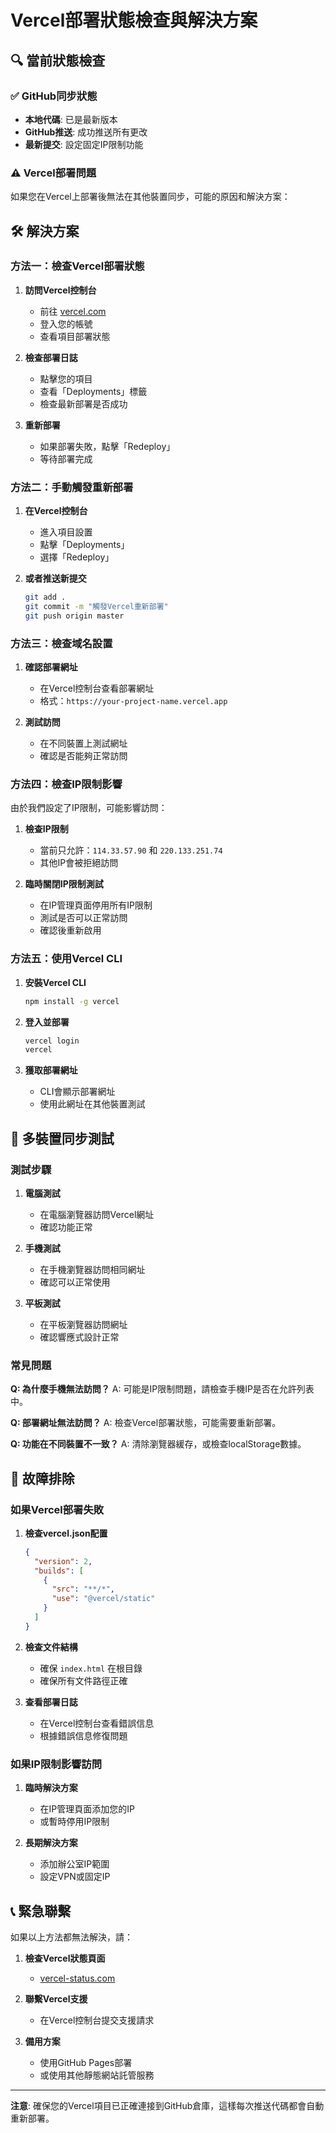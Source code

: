 # Vercel部署狀態檢查與解決方案

## 🔍 當前狀態檢查

### ✅ GitHub同步狀態
- **本地代碼**: 已是最新版本
- **GitHub推送**: 成功推送所有更改
- **最新提交**: 設定固定IP限制功能

### ⚠️ Vercel部署問題

如果您在Vercel上部署後無法在其他裝置同步，可能的原因和解決方案：

## 🛠️ 解決方案

### 方法一：檢查Vercel部署狀態

1. **訪問Vercel控制台**
   - 前往 [vercel.com](https://vercel.com)
   - 登入您的帳號
   - 查看項目部署狀態

2. **檢查部署日誌**
   - 點擊您的項目
   - 查看「Deployments」標籤
   - 檢查最新部署是否成功

3. **重新部署**
   - 如果部署失敗，點擊「Redeploy」
   - 等待部署完成

### 方法二：手動觸發重新部署

1. **在Vercel控制台**
   - 進入項目設置
   - 點擊「Deployments」
   - 選擇「Redeploy」

2. **或者推送新提交**
   ```bash
   git add .
   git commit -m "觸發Vercel重新部署"
   git push origin master
   ```

### 方法三：檢查域名設置

1. **確認部署網址**
   - 在Vercel控制台查看部署網址
   - 格式：`https://your-project-name.vercel.app`

2. **測試訪問**
   - 在不同裝置上測試網址
   - 確認是否能夠正常訪問

### 方法四：檢查IP限制影響

由於我們設定了IP限制，可能影響訪問：

1. **檢查IP限制**
   - 當前只允許：`114.33.57.90` 和 `220.133.251.74`
   - 其他IP會被拒絕訪問

2. **臨時關閉IP限制測試**
   - 在IP管理頁面停用所有IP限制
   - 測試是否可以正常訪問
   - 確認後重新啟用

### 方法五：使用Vercel CLI

1. **安裝Vercel CLI**
   ```bash
   npm install -g vercel
   ```

2. **登入並部署**
   ```bash
   vercel login
   vercel
   ```

3. **獲取部署網址**
   - CLI會顯示部署網址
   - 使用此網址在其他裝置測試

## 📱 多裝置同步測試

### 測試步驟

1. **電腦測試**
   - 在電腦瀏覽器訪問Vercel網址
   - 確認功能正常

2. **手機測試**
   - 在手機瀏覽器訪問相同網址
   - 確認可以正常使用

3. **平板測試**
   - 在平板瀏覽器訪問網址
   - 確認響應式設計正常

### 常見問題

**Q: 為什麼手機無法訪問？**
A: 可能是IP限制問題，請檢查手機IP是否在允許列表中。

**Q: 部署網址無法訪問？**
A: 檢查Vercel部署狀態，可能需要重新部署。

**Q: 功能在不同裝置不一致？**
A: 清除瀏覽器緩存，或檢查localStorage數據。

## 🔧 故障排除

### 如果Vercel部署失敗

1. **檢查vercel.json配置**
   ```json
   {
     "version": 2,
     "builds": [
       {
         "src": "**/*",
         "use": "@vercel/static"
       }
     ]
   }
   ```

2. **檢查文件結構**
   - 確保 `index.html` 在根目錄
   - 確保所有文件路徑正確

3. **查看部署日誌**
   - 在Vercel控制台查看錯誤信息
   - 根據錯誤信息修復問題

### 如果IP限制影響訪問

1. **臨時解決方案**
   - 在IP管理頁面添加您的IP
   - 或暫時停用IP限制

2. **長期解決方案**
   - 添加辦公室IP範圍
   - 設定VPN或固定IP

## 📞 緊急聯繫

如果以上方法都無法解決，請：

1. **檢查Vercel狀態頁面**
   - [vercel-status.com](https://vercel-status.com)

2. **聯繫Vercel支援**
   - 在Vercel控制台提交支援請求

3. **備用方案**
   - 使用GitHub Pages部署
   - 或使用其他靜態網站託管服務

---

**注意**: 確保您的Vercel項目已正確連接到GitHub倉庫，這樣每次推送代碼都會自動重新部署。 